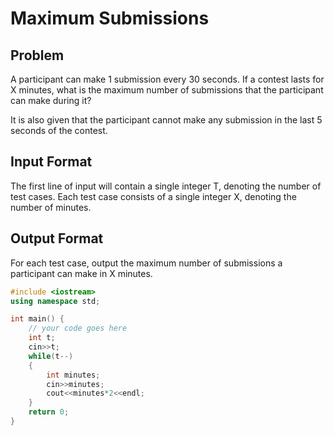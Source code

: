 # Maximum Submissions
## Problem
A participant can make 1 submission every 30 seconds. If a contest lasts for X minutes, what is the maximum number of submissions that the participant can make during it?

It is also given that the participant cannot make any submission in the last 5 seconds of the contest.

## Input Format
The first line of input will contain a single integer T, denoting the number of test cases.
Each test case consists of a single integer X, denoting the number of minutes.
## Output Format
For each test case, output the maximum number of submissions a participant can make in X minutes.

```cpp
#include <iostream>
using namespace std;

int main() {
	// your code goes here
	int t;
	cin>>t;
	while(t--)
	{
	    int minutes;
	    cin>>minutes;
	    cout<<minutes*2<<endl;
	}
	return 0;
}
```